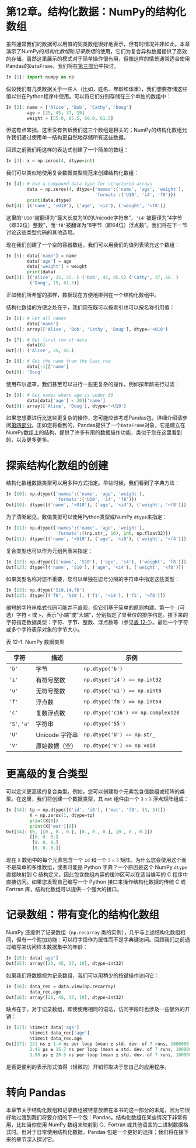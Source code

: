 # 第12章。结构化数据：NumPy的结构化数组

虽然通常我们的数据可以用值的同类数组很好地表示，但有时情况并非如此。本章演示了NumPy的*结构化数组*和*记录数组*的使用，它们为复合异构数据提供了高效的存储。虽然这里展示的模式对于简单操作很有用，但像这样的情景通常适合使用Pandas的`DataFrame`，我们将在[第三部分](part03.xhtml#section-0300-introduction-to-pandas)中探讨。

```py
In [1]: import numpy as np
```

假设我们有几类数据关于一些人（比如，姓名、年龄和体重），我们想要存储这些值以供在Python程序中使用。可以将它们分别存储在三个单独的数组中：

```py
In [2]: name = ['Alice', 'Bob', 'Cathy', 'Doug']
        age = [25, 45, 37, 19]
        weight = [55.0, 85.5, 68.0, 61.5]
```

但这有点笨拙。这里没有告诉我们这三个数组是相关的；NumPy的结构化数组允许我们通过使用单一结构更自然地存储所有这些数据。

回顾之前我们用这样的表达式创建了一个简单的数组：

```py
In [3]: x = np.zeros(4, dtype=int)
```

我们可以类似地使用复合数据类型规范来创建结构化数组：

```py
In [4]: # Use a compound data type for structured arrays
        data = np.zeros(4, dtype={'names':('name', 'age', 'weight'),
                                  'formats':('U10', 'i4', 'f8')})
        print(data.dtype)
Out[4]: [('name', '<U10'), ('age', '<i4'), ('weight', '<f8')]
```

这里的`'U10'`被翻译为“最大长度为10的Unicode字符串”，`'i4'`被翻译为“4字节（即32位）整数”，而`'f8'`被翻译为“8字节（即64位）浮点数”。我们将在下一节讨论这些类型代码的其他选项。

现在我们创建了一个空的容器数组，我们可以用我们的值列表填充这个数组：

```py
In [5]: data['name'] = name
        data['age'] = age
        data['weight'] = weight
        print(data)
Out[5]: [('Alice', 25, 55. ) ('Bob', 45, 85.5) ('Cathy', 37, 68. )
         ('Doug', 19, 61.5)]
```

正如我们所希望的那样，数据现在方便地排列在一个结构化数组中。

结构化数组的方便之处在于，我们现在既可以按索引也可以按名称引用值：

```py
In [6]: # Get all names
        data['name']
Out[6]: array(['Alice', 'Bob', 'Cathy', 'Doug'], dtype='<U10')
```

```py
In [7]: # Get first row of data
        data[0]
Out[7]: ('Alice', 25, 55.)
```

```py
In [8]: # Get the name from the last row
        data[-1]['name']
Out[8]: 'Doug'
```

使用布尔遮罩，我们甚至可以进行一些更复杂的操作，例如按年龄进行过滤：

```py
In [9]: # Get names where age is under 30
        data[data['age'] < 30]['name']
Out[9]: array(['Alice', 'Doug'], dtype='<U10')
```

如果您想要进行比这些更复杂的操作，您可能应该考虑Pandas包，详细介绍请参阅[第四部分](part04.xhtml#section-0400-introduction-to-matplotlib)。正如您将看到的，Pandas提供了一个`DataFrame`对象，它是建立在NumPy数组上的结构，提供了许多有用的数据操作功能，类似于您在这里看到的，以及更多更多。

# 探索结构化数组的创建

结构化数组数据类型可以用多种方式指定。早些时候，我们看到了字典方法：

```py
In [10]: np.dtype({'names':('name', 'age', 'weight'),
                   'formats':('U10', 'i4', 'f8')})
Out[10]: dtype([('name', '<U10'), ('age', '<i4'), ('weight', '<f8')])
```

为了清晰起见，数值类型可以使用Python类型或NumPy `dtype`来指定：

```py
In [11]: np.dtype({'names':('name', 'age', 'weight'),
                   'formats':((np.str_, 10), int, np.float32)})
Out[11]: dtype([('name', '<U10'), ('age', '<i8'), ('weight', '<f4')])
```

复合类型也可以作为元组列表来指定：

```py
In [12]: np.dtype([('name', 'S10'), ('age', 'i4'), ('weight', 'f8')])
Out[12]: dtype([('name', 'S10'), ('age', '<i4'), ('weight', '<f8')])
```

如果类型名称对您不重要，您可以单独在逗号分隔的字符串中指定这些类型：

```py
In [13]: np.dtype('S10,i4,f8')
Out[13]: dtype([('f0', 'S10'), ('f1', '<i4'), ('f2', '<f8')])
```

缩短的字符串格式代码可能并不直观，但它们基于简单的原则构建。第一个（可选）字符 `<` 或 `>`，表示“小端”或“大端”，分别指定了显著位的排序约定。接下来的字符指定数据类型：字符、字节、整数、浮点数等（参见[表 12-1](#table-12-1)）。最后一个字符或多个字符表示对象的字节大小。

表 12-1\. NumPy 数据类型

| 字符 | 描述 | 示例 |
| --- | --- | --- |
| `'b'` | 字节 | `np.dtype('b')` |
| `'i'` | 有符号整数 | `np.dtype('i4') == np.int32` |
| `'u'` | 无符号整数 | `np.dtype('u1') == np.uint8` |
| `'f'` | 浮点数 | `np.dtype('f8') == np.int64` |
| `'c'` | 复数浮点数 | `np.dtype('c16') == np.complex128` |
| `'S'`, `'a'` | 字符串 | `np.dtype('S5')` |
| `'U'` | Unicode 字符串 | `np.dtype('U') == np.str_` |
| `'V'` | 原始数据（空） | `np.dtype('V') == np.void` |

# 更高级的复合类型

可以定义更高级的复合类型。例如，您可以创建每个元素包含值数组或矩阵的类型。在这里，我们将创建一个数据类型，其 `mat` 组件由一个 <math alttext="3 times 3"><mrow><mn>3</mn> <mo>×</mo> <mn>3</mn></mrow></math> 浮点矩阵组成：

```py
In [14]: tp = np.dtype([('id', 'i8'), ('mat', 'f8', (3, 3))])
         X = np.zeros(1, dtype=tp)
         print(X[0])
         print(X['mat'][0])
Out[14]: (0, [[0., 0., 0.], [0., 0., 0.], [0., 0., 0.]])
         [[0. 0. 0.]
          [0. 0. 0.]
          [0. 0. 0.]]
```

现在 `X` 数组中的每个元素包含一个 `id` 和一个 <math alttext="3 times 3"><mrow><mn>3</mn> <mo>×</mo> <mn>3</mn></mrow></math> 矩阵。为什么您会使用这个而不是简单的多维数组，或者可能是 Python 字典？一个原因是这个 NumPy `dtype` 直接映射到 C 结构定义，因此包含数组内容的缓冲区可以在适当编写的 C 程序中直接访问。如果您发现自己编写一个 Python 接口来操作结构化数据的传统 C 或 Fortran 库，结构化数组可以提供一个强大的接口。

# 记录数组：带有变化的结构化数组

NumPy 还提供了记录数组（`np.recarray` 类的实例），几乎与上述结构化数组相同，但有一个附加功能：可以将字段作为属性而不是字典键访问。回顾我们之前通过编写来访问样本数据集中的年龄：

```py
In [15]: data['age']
Out[15]: array([25, 45, 37, 19], dtype=int32)
```

如果我们将数据视为记录数组，我们可以用稍少的按键操作访问它：

```py
In [16]: data_rec = data.view(np.recarray)
         data_rec.age
Out[16]: array([25, 45, 37, 19], dtype=int32)
```

缺点在于，对于记录数组，即使使用相同的语法，访问字段时也涉及一些额外的开销：

```py
In [17]: %timeit data['age']
         %timeit data_rec['age']
         %timeit data_rec.age
Out[17]: 121 ns ± 1.4 ns per loop (mean ± std. dev. of 7 runs, 1000000 loops each)
         2.41 µs ± 15.7 ns per loop (mean ± std. dev. of 7 runs, 100000 loops each)
         3.98 µs ± 20.5 ns per loop (mean ± std. dev. of 7 runs, 100000 loops each)
```

是否更便利的表示形式值得（轻微的）开销将取决于您自己的应用程序。

# 转向 Pandas

本章节关于结构化数组和记录数组被特意放置在本书的这一部分的末尾，因为它很好地过渡到我们将要介绍的下一个包：Pandas。结构化数组在某些情况下非常有用，比如当你使用 NumPy 数组来映射到 C、Fortran 或其他语言的二进制数据格式时。但对于日常使用结构化数据，Pandas 包是一个更好的选择；我们将在接下来的章节深入探讨它。
